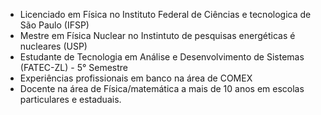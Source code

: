 - Licenciado em Física no Instituto Federal de Ciências e tecnologica de São Paulo (IFSP)                         
- Mestre em Física Nuclear no Instintuto de pesquisas energéticas é nucleares (USP)                                   
- Estudante de Tecnologia em Análise e Desenvolvimento de Sistemas (FATEC-ZL) - 5° Semestre                                  
- Experiências profissionais em banco na área de COMEX                                           
- Docente na área de Física/matemática a mais de 10 anos em escolas particulares e estaduais. 
